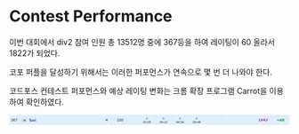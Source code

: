 # Contest Performance

이번 대회에서 div2 참여 인원 총 13512명 중에 367등을 하여 레이팅이 60 올라서 1822가 되었다.

코포 퍼플을 달성하기 위해서는 이러한 퍼포먼스가 연속으로 몇 번 더 나와야 한다.

코드포스 컨테스트 퍼포먼스와 예상 레이팅 변화는 크롬 확장 프로그램 Carrot을 이용하여 확인하였다.

![Score.JPG](Contest%20Performance%20a1d484681d314c6081f783e08790938b/Score.jpg)
